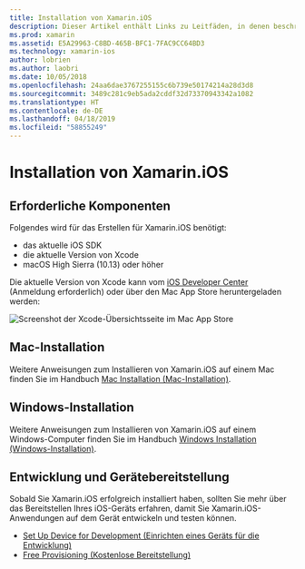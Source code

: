 ```yaml
---
title: Installation von Xamarin.iOS
description: Dieser Artikel enthält Links zu Leitfäden, in denen beschrieben wird, wie Sie Xamarin.iOS unter Mac und Windows installieren, und wie Sie ein Gerät für Tests bereitstellen.
ms.prod: xamarin
ms.assetid: E5A29963-C8BD-465B-BFC1-7FAC9CC64BD3
ms.technology: xamarin-ios
author: lobrien
ms.author: laobri
ms.date: 10/05/2018
ms.openlocfilehash: 24aa6dae3767255155c6b739e50174214a28d3d8
ms.sourcegitcommit: 3489c281c9eb5ada2cddf32d73370943342a1082
ms.translationtype: HT
ms.contentlocale: de-DE
ms.lasthandoff: 04/18/2019
ms.locfileid: "58855249"
---
```

# <a name="xamarinios-installation"></a>Installation von Xamarin.iOS

## <a name="required-components"></a>Erforderliche Komponenten

Folgendes wird für das Erstellen für Xamarin.iOS benötigt:

- das aktuelle iOS SDK
- die aktuelle Version von Xcode
- macOS High Sierra (10.13) oder höher

Die aktuelle Version von Xcode kann vom [iOS Developer Center](https://developer.apple.com/devcenter/ios/index.action#downloads) (Anmeldung erforderlich) oder über den Mac App Store heruntergeladen werden:

![Screenshot der Xcode-Übersichtsseite im Mac App Store](images/xcode.png "Xcode im Mac App Store")

## <a name="mac-installation"></a>Mac-Installation

Weitere Anweisungen zum Installieren von Xamarin.iOS auf einem Mac finden Sie im Handbuch [Mac Installation (Mac-Installation)](https://docs.microsoft.com/visualstudio/mac/installation).

## <a name="windows-installation"></a>Windows-Installation

Weitere Anweisungen zum Installieren von Xamarin.iOS auf einem Windows-Computer finden Sie im Handbuch [Windows Installation (Windows-Installation)](~/ios/get-started/installation/windows/index.md).

## <a name="development-and-device-provisioning"></a>Entwicklung und Gerätebereitstellung

Sobald Sie Xamarin.iOS erfolgreich installiert haben, sollten Sie mehr über das Bereitstellen Ihres iOS-Geräts erfahren, damit Sie Xamarin.iOS-Anwendungen auf dem Gerät entwickeln und testen können.

* [Set Up Device for Development (Einrichten eines Geräts für die Entwicklung)](device-provisioning/index.md)
* [Free Provisioning (Kostenlose Bereitstellung)](~/ios/get-started/installation/device-provisioning/free-provisioning.md)
